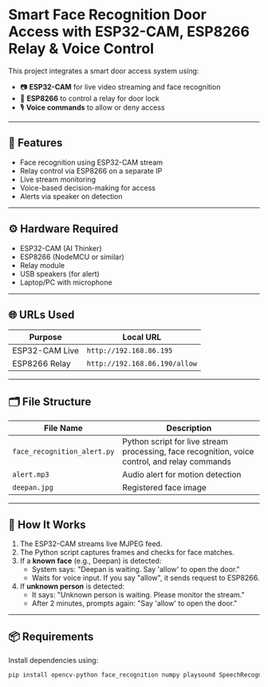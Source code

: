 # Smart Face Recognition Door Access with ESP32-CAM, ESP8266 Relay & Voice Control

This project integrates a smart door access system using:
- 📷 **ESP32-CAM** for live video streaming and face recognition
- 🔌 **ESP8266** to control a relay for door lock
- 🎙 **Voice commands** to allow or deny access

---

## 🔧 Features

- Face recognition using ESP32-CAM stream
- Relay control via ESP8266 on a separate IP
- Live stream monitoring
- Voice-based decision-making for access
- Alerts via speaker on detection

---

## ⚙️ Hardware Required

- ESP32-CAM (AI Thinker)
- ESP8266 (NodeMCU or similar)
- Relay module
- USB speakers (for alert)
- Laptop/PC with microphone

---

## 🌐 URLs Used

| Purpose         | Local URL                 |
|----------------|---------------------------|
| ESP32-CAM Live | `http://192.168.86.195`   |
| ESP8266 Relay  | `http://192.168.86.190/allow` |

---

## 🗂 File Structure

| File Name                | Description                                |
|-------------------------|--------------------------------------------|
| `face_recognition_alert.py` | Python script for live stream processing, face recognition, voice control, and relay commands |
| `alert.mp3`              | Audio alert for motion detection           |
| `deepan.jpg`             | Registered face image                      |

---

## 🧠 How It Works

1. The ESP32-CAM streams live MJPEG feed.
2. The Python script captures frames and checks for face matches.
3. If a **known face** (e.g., Deepan) is detected:
   - System says: "Deepan is waiting. Say 'allow' to open the door."
   - Waits for voice input. If you say "allow", it sends request to ESP8266.
4. If **unknown person** is detected:
   - It says: "Unknown person is waiting. Please monitor the stream."
   - After 2 minutes, prompts again: "Say 'allow' to open the door."

---

## 📦 Requirements

Install dependencies using:

```bash
pip install opencv-python face_recognition numpy playsound SpeechRecognition pyaudio requests
